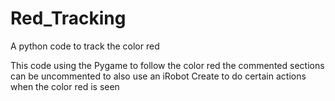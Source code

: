 Red_Tracking
============

A python code to track the color red


This code using the Pygame to follow the color red
the commented sections can be uncommented to also use an iRobot Create
to do certain actions when the color red is seen

